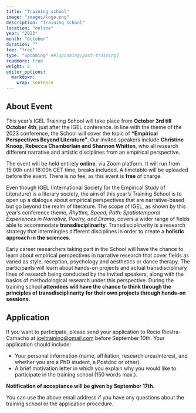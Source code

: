 ```yaml
---
title: "Training school"
image: "images/logo.png"
description: "Training school"
location: "online"
year: "2023"
month: "October"
duration: ""
fee: "free"
type: "upcoming" ##[upcoming/past-training]
readmore: true
weight: 2
editor_options: 
  markdown: 
    wrap: sentence
---
```


## About Event

This year’s IGEL Training School will take place from **October 3rd till October 4th**, just after the IGEL conference. In line with the theme of the 2023 conference, the School will cover the topic of **“Empirical Perspectives Beyond Literature”**. Our invited speakers include **Christine Knoop, Rebecca Chamberlain and Shannon Whitten**, who all research different narrative and artistic disciplines from an empirical perspective.

The event will be held entirely **online**, via Zoom platform. It will run from 15:00h until 18:00h CET time, breaks included. A timetable will be uploaded before the event. There is no fee, as this event is **free** of charge.

Even though IGEL (International Society for the Empirical Study of Literature) is a literary society, the aim of this year’s Training School is to open up a dialogue about empirical perspectives that are narrative-based but go beyond the realm of literature. The scope of IGEL, as shown by this year’s conference theme, _Rhythm, Speed, Path: Spatiotemporal Experiences in Narrative, Poetry, and Drama_, covers a wider range of fields able to accommodate **transdisciplinarity**. Transdisciplinarity is a research strategy that intermingles different disciplines in order to create a **holistic approach in the sciences**.

Early career researchers taking part in the School will have the chance to learn about empirical perspectives in narrative research that cover fields as varied as style, reception, psychology and aesthetics or dance therapy. The participants will learn about hands-on projects and actual transdisciplinary lines of research being conducted by the invited speakers, along with the basics of methodological research under this perspective. During the training school **attendees will have the chance to think through the principles of transdisciplinarity for their own projects through hands-on sessions.**

## Application
If you want to participate, please send your application to Rocío Riestra-Camacho at igeltraining@gmail.com before September 10th. Your application should include:

- Your personal information (name, affiliation, research area/interest, and whether you are a PhD student, a Postdoc or other).
- A brief motivation letter in which you explain why you would like to participate in the training school (150 words max.).

**Notification of acceptance will be given by September 17th.**

You can use the above email address if you have any questions about the training school or the application procedure.
